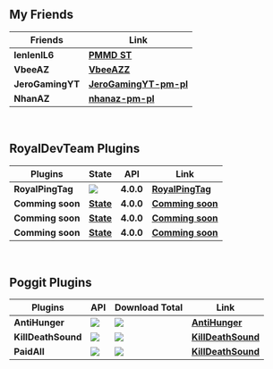 ## My Friends
| **Friends** | **Link** |
| --- | --- |
| **lenlenlL6** | **[**PMMD ST**](https://github.com/lenlenlL6)** |
| **VbeeAZ** | **[**VbeeAZZ**](https://github.com/BeeAZZ)** |
| **JeroGamingYT**| **[**JeroGamingYT-pm-pl**](https://github.com/JeroGamingYT-pm-pl)** |
| **NhanAZ** | **[**nhanaz-pm-pl**](https://github.com/nhanaz-pm-pl)** |

<br>

## RoyalDevTeam Plugins
| **Plugins** | **State** | **API** | **Link** |
| --- | --- | --- | --- |
| **RoyalPingTag** | **<a href="https://poggit.pmmp.io/p/RoyalPingTag"><img src="https://poggit.pmmp.io/shield.state/RoyalPingTag"></a>** | **4.0.0** | **[**RoyalPingTag**](https://github.com/RoyalTeamDeveloper/RoyalPingTag)**|
| **Comming soon** | **[**State**](https://cdn-icons-png.flaticon.com/128/5110/5110278.png)** | **4.0.0** | **[**Comming soon**](https://cdn-icons-png.flaticon.com/128/5110/5110278.png)** |
| **Comming soon** | **[**State**](https://cdn-icons-png.flaticon.com/128/5110/5110278.png)** | **4.0.0** | **[**Comming soon**](https://cdn-icons-png.flaticon.com/128/5110/5110278.png)** |
| **Comming soon** | **[**State**](https://cdn-icons-png.flaticon.com/128/5110/5110278.png)** | **4.0.0** | **[**Comming soon**](https://cdn-icons-png.flaticon.com/128/5110/5110278.png)** |

<br>

## Poggit Plugins

| **Plugins** | **API** | **Download Total** | **Link** |
| --- | --- | --- | --- |
| **AntiHunger** | **<a href="https://poggit.pmmp.io/p/KillDeathSound"><img src="https://poggit.pmmp.io/shield.api/AntiHunger"></a>** | **<a href="https://poggit.pmmp.io/p/AntiHunger"><img src="https://poggit.pmmp.io/shield.dl.total/AntiHunger"></a>**| **[**AntiHunger**](https://poggit.pmmp.io/p/AntiHunger/1.0.0)** |
| **KillDeathSound** | **<a href="https://poggit.pmmp.io/p/KillDeathSound"><img src="https://poggit.pmmp.io/shield.api/KillDeathSound"></a>** | **<a href="https://poggit.pmmp.io/p/KillDeathSound"><img src="https://poggit.pmmp.io/shield.dl.total/KillDeathSound"></a>**| **[**KillDeathSound**](https://poggit.pmmp.io/p/KillDeathSound/1.0.0)** |
| **PaidAll** | **<a href="https://poggit.pmmp.io/p/PaidAll"><img src="https://poggit.pmmp.io/shield.api/PaidAll"></a>** | **<a href="https://poggit.pmmp.io/p/PaidAll"><img src="https://poggit.pmmp.io/shield.dl.total/PaidAll"></a>**| **[**KillDeathSound**](https://poggit.pmmp.io/p/PaidAll/1.0.0)** |
